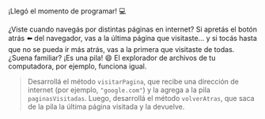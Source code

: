 ¡Llegó el momento de programar! :computer:

¿Viste cuando navegás por distintas páginas en internet? Si apretás el botón atrás :arrow_left: del navegador, vas a la última página que visitaste... y si tocás hasta que no se pueda ir más atrás, vas a la primera que visitaste de todas. ¿Suena familiar? ¡Es una pila! :smile: El explorador de archivos de tu computadora, por ejemplo, funciona igual.

> Desarrollá el método `visitarPagina`, que recibe una dirección de internet (por ejemplo, `"google.com"`) y la agrega a la pila `paginasVisitadas`. Luego, desarrollá el método `volverAtras`, que saca de la pila la última página visitada y la devuelve.

